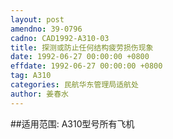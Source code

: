 ```yaml
---
layout: post
amendno: 39-0796
cadno: CAD1992-A310-03
title: 探测或防止任何结构疲劳损伤现象
date: 1992-06-27 00:00:00 +0800
effdate: 1992-06-27 00:00:00 +0800
tag: A310
categories: 民航华东管理局适航处
author: 姜春水
---
```


##适用范围:
A310型号所有飞机

